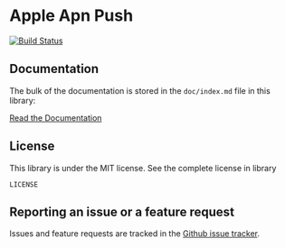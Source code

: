 Apple Apn Push
==============

[![Build Status](https://travis-ci.org/ZhukV/AppleApnPush.png)](https://travis-ci.org/ZhukV/AppleApnPush)

Documentation
-------------

The bulk of the documentation is stored in the `doc/index.md` file in this library:

[Read the Documentation](doc/index.md)

License
-------

This library is under the MIT license. See the complete license in library

```
LICENSE
```

Reporting an issue or a feature request
---------------------------------------

Issues and feature requests are tracked in the [Github issue tracker](https://github.com/ZhukV/AppleApnPush/issues).

